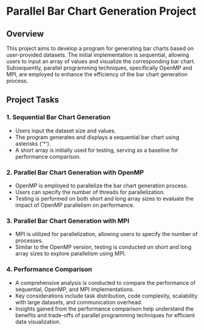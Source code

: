 # Parallel Bar Chart Generation Project

## Overview
This project aims to develop a program for generating bar charts based on user-provided datasets. The initial implementation is sequential, allowing users to input an array of values and visualize the corresponding bar chart. Subsequently, parallel programming techniques, specifically OpenMP and MPI, are employed to enhance the efficiency of the bar chart generation process.

## Project Tasks

### 1. Sequential Bar Chart Generation
- Users input the dataset size and values.
- The program generates and displays a sequential bar chart using asterisks ('*').
- A short array is initially used for testing, serving as a baseline for performance comparison.

### 2. Parallel Bar Chart Generation with OpenMP
- OpenMP is employed to parallelize the bar chart generation process.
- Users can specify the number of threads for parallelization.
- Testing is performed on both short and long array sizes to evaluate the impact of OpenMP parallelism on performance.

### 3. Parallel Bar Chart Generation with MPI
- MPI is utilized for parallelization, allowing users to specify the number of processes.
- Similar to the OpenMP version, testing is conducted on short and long array sizes to explore parallelism using MPI.

### 4. Performance Comparison
- A comprehensive analysis is conducted to compare the performance of sequential, OpenMP, and MPI implementations.
- Key considerations include task distribution, code complexity, scalability with large datasets, and communication overhead.
- Insights gained from the performance comparison help understand the benefits and trade-offs of parallel programming techniques for efficient data visualization.
